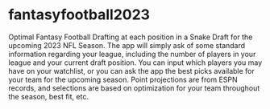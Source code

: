# fantasyfootball2023
Optimal Fantasy Football Drafting at each position in a Snake Draft for the upcoming 2023 NFL Season. The app will simply ask of some standard information
regarding your league, including the number of players in your league and your current draft position. You can input which players you may have on your watchlist,
or you can ask the app the best picks available for your team for the upcoming season. Point projections are from ESPN records, and selections are based on optimization
for your team throughout the season, best fit, etc.
